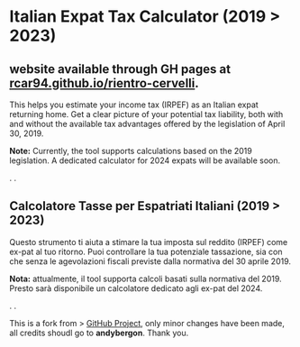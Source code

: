 
# Italian Expat Tax Calculator (2019 > 2023)
## website available through GH pages at [rcar94.github.io/rientro-cervelli](https://rcar94.github.io/rientro-cervelli/). 



This helps you estimate your income tax (IRPEF) as an Italian expat returning home. Get a clear picture of your potential tax liability, both with and without the available tax advantages offered by the legislation of April 30, 2019.

**Note:** Currently, the tool supports calculations based on the 2019 legislation. A dedicated calculator for 2024 expats will be available soon.


.
.

## Calcolatore Tasse per Espatriati Italiani (2019 > 2023)

Questo strumento ti aiuta a stimare la tua imposta sul reddito (IRPEF) come ex-pat al tuo ritorno. Puoi controllare la tua potenziale tassazione, sia con che senza le agevolazioni fiscali previste dalla normativa del 30 aprile 2019.

**Nota:** attualmente, il tool supporta calcoli basati sulla normativa del 2019. Presto sarà disponibile un calcolatore dedicato agli ex-pat del 2024.


.
.

This is a fork from > [GitHub Project](https://github.com/users/andybergon/projects/1), only minor changes have been made, all credits shoudl go to **andybergon**. 
Thank you.
